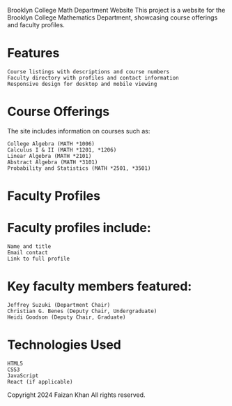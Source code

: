 Brooklyn College Math Department Website
This project is a website for the Brooklyn College Mathematics Department, showcasing course offerings and faculty profiles.

# Features

    Course listings with descriptions and course numbers
    Faculty directory with profiles and contact information
    Responsive design for desktop and mobile viewing

# Course Offerings
The site includes information on courses such as:

    College Algebra (MATH *1006)
    Calculus I & II (MATH *1201, *1206)
    Linear Algebra (MATH *2101)
    Abstract Algebra (MATH *3101)
    Probability and Statistics (MATH *2501, *3501)

# Faculty Profiles
# Faculty profiles include:

    Name and title
    Email contact
    Link to full profile

# Key faculty members featured:

    Jeffrey Suzuki (Department Chair)
    Christian G. Benes (Deputy Chair, Undergraduate)
    Heidi Goodson (Deputy Chair, Graduate)

# Technologies Used

    HTML5
    CSS3
    JavaScript
    React (if applicable)

Copyright 2024 Faizan Khan
All rights reserved.
